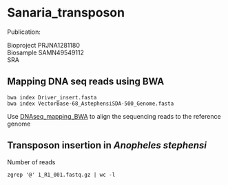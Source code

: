 # Sanaria_transposon

Publication: <br />

Bioproject PRJNA1281180 <br />
Biosample SAMN49549112<br />
SRA <br />

## Mapping DNA seq reads using BWA
```
bwa index Driver_insert.fasta
bwa index VectorBase-68_AstephensiSDA-500_Genome.fasta
```
Use [DNAseq_mapping_BWA](https://github.com/Franck-Dumetz/Sanaria_transposon/blob/main/DNAseq_mapping_BWA) to align the sequencing reads to the reference genome<br />
## Transposon insertion in _Anopheles stephensi_

Number of reads 
```
zgrep '@' 1_R1_001.fastq.gz | wc -l
```




